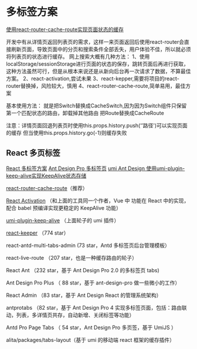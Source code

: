 <!--
 * @Author: matiastang
 * @Date: 2022-07-18 17:22:15
 * @LastEditors: matiastang
 * @LastEditTime: 2022-07-18 17:55:49
 * @FilePath: /matias-javaScript/md/多页签方案.md
 * @Description: 
-->
# 多标签方案

[使用react-router-cache-route实现页面状态的缓存](https://blog.csdn.net/qq_44688392/article/details/108713037)

开发中有从详情页返回列表页的需求，这样一来页面返回后使用react-router会直接刷新页面，导致页面中的分页和搜索条件全部丢失，用户体验不佳，所以就必须将列表页的状态进行缓存。
网上搜索大概有几种方法：
1、使用localStorage/sessionStorage进行页面的状态的保存，跳转页面后再进行获取，这种方法虽然可行，但是从根本来说还是从新向后台再一次请求了数据，不算最佳方案。
2、react-activation,尝试未果
3、react-kepper,需要将项目的react-router替换掉，风险较大，慎用
4、react-router-cache-route,简单易用，最佳方案

基本使用方法：
就是把Switch替换成CacheSwitch,因为因为Switch组件只保留第一个匹配状态的路由，卸载掉其他路由
把Route替换成CacheRoute

注意：详情页面回退列表页时使用this.props.history.push(‘’路径')可以实现页面的缓存
但当使用this.props.history.go(-1)则缓存失败

## React 多页标签

[React 多标签方案](https://blog.csdn.net/m0_37675872/article/details/123878020)
[Ant Design Pro 多标签页](https://zhuanlan.zhihu.com/p/121826081)
[umi Ant Design 使用umi-plugin-keep-alive实现KeepAlive状态存储](https://blog.csdn.net/xiaoxia188/article/details/116519916)

[react-router-cache-route](https://github.com/CJY0208/react-router-cache-route/blob/master/README_CN.md)（推荐）

[React Activation](https://github.com/CJY0208/react-activation) （和上面的工具同一个作者，Vue 中 <keep-alive /> 功能在 React 中的实现，配合 babel 预编译实现更稳定的 KeepAlive 功能）

[umi-plugin-keep-alive](https://github.com/alitajs/umi-plugin-keep-alive) （上面轮子的 umi 插件）

[react-keeper](https://github.com/lanistor/react-keeper) （774 star）

react-antd-multi-tabs-admin (73 star，Antd 多标签页后台管理模板）

react-live-route （207 star，也是一种缓存路由的轮子）

React Ant （232 star，基于 Ant Design Pro 2.0 的多标签页 tabs)

Ant Design Pro Plus （ 88 star，基于 ant-design-pro 做一些微小的工作）

React Admin （83 star，基于 Ant Design React 的管理系统架构）

antprotabs （82 star，基于 Ant Design Pro 4 实现多标签页面，包括：路由联动，列表，多详情页共存，自动新增、关闭标签等功能）

Antd Pro Page Tabs （ 54 star，Ant Design Pro 多页签，基于 UmiJS ）

alita/packages/tabs-layout（基于 umi 的移动端 react 框架的缓存插件）